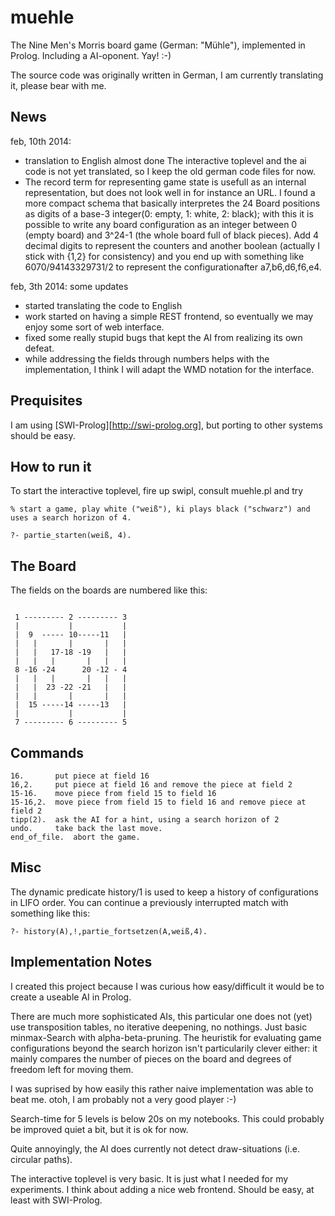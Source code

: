 muehle
======

The Nine Men's Morris board game (German: "Mühle"), implemented in Prolog. Including a AI-oponent. Yay! :-)

The source code was originally written in German, I am currently translating it, please bear with me.

News
----
feb, 10th 2014:
- translation to English almost done
  The interactive toplevel and the ai code is not yet translated, so I keep the old german code files for now.
- The record term for representing game state is usefull as an internal representation, but does not look well
  in for instance an URL. I found a more compact schema that basically interpretes the 24 Board positions as
  digits of a base-3 integer(0: empty, 1: white, 2: black); with this 
  it is possible to write any board configuration as an integer between
  0 (empty board) and 3^24-1 (the whole board full of black pieces).
  Add 4 decimal digits to represent the counters and another boolean (actually I stick with {1,2} for consistency)
  and you end up with something like 6070/94143329731/2 to represent the configurationafter a7,b6,d6,f6,e4.

feb, 3th 2014: some updates
- started translating the code to English
- work started on having a simple REST frontend, so eventually we may enjoy some sort of web interface.
- fixed some really stupid bugs that kept the AI from realizing its own defeat.
- while addressing the fields through numbers helps with the implementation, I think I will adapt the
  WMD notation for the interface.

Prequisites
-----------

I am using [SWI-Prolog][http://swi-prolog.org], but porting to other systems should be easy.

How to run it
-------------
To start the interactive toplevel, fire up swipl, consult muehle.pl and try

~~~~
% start a game, play white ("weiß"), ki plays black ("schwarz") and uses a search horizon of 4.

?- partie_starten(weiß, 4).
~~~~

The Board
---------
The fields on the boards are numbered like this:

~~~~

 1 --------- 2 --------- 3   
 |           |           | 
 |  9  ----- 10-----11 	 | 
 |   |       |	     |   | 
 |   |	 17-18 -19   |   | 
 |   |	 |       |   |   | 
 8 -16 -24      20 -12 - 4  
 |   |	 |       |   |   | 
 |   |  23 -22 -21   |   | 
 |   |       |       |   | 
 |  15 -----14 -----13 	 | 
 |           |           | 
 7 --------- 6 --------- 5   

~~~~

Commands
--------

~~~~
16.       put piece at field 16
16,2.     put piece at field 16 and remove the piece at field 2
15-16.    move piece from field 15 to field 16
15-16,2.  move piece from field 15 to field 16 and remove piece at field 2
tipp(2).  ask the AI for a hint, using a search horizon of 2
undo.     take back the last move.
end_of_file.  abort the game.
~~~~

Misc
----
The dynamic predicate history/1 is used to keep a history of configurations in LIFO order.
You can continue a previously interrupted match with something like this:
~~~~
?- history(A),!,partie_fortsetzen(A,weiß,4).
~~~~

Implementation Notes
--------------------
I created this project because I was curious how easy/difficult it would be to create a useable AI in Prolog.

There are much more sophisticated AIs, this particular one does not (yet) use transposition tables, 
no iterative deepening, no nothings. Just basic minmax-Search with alpha-beta-pruning.
The heuristik for evaluating game configurations beyond the search horizon isn't particularily clever either:
it mainly compares the number of pieces on the board and degrees of freedom left for moving them.

I was suprised by how easily this rather naive implementation was able to beat me. otoh, I am probably not a very
good player :-)

Search-time for 5 levels is below 20s on my notebooks. This could probably be improved quiet a bit, but it is ok for now.

Quite annoyingly, the AI does currently not detect draw-situations (i.e. circular paths).

The interactive toplevel is very basic. It is just what I needed for my experiments.
I think about adding a nice web frontend. Should be easy, at least with SWI-Prolog.
